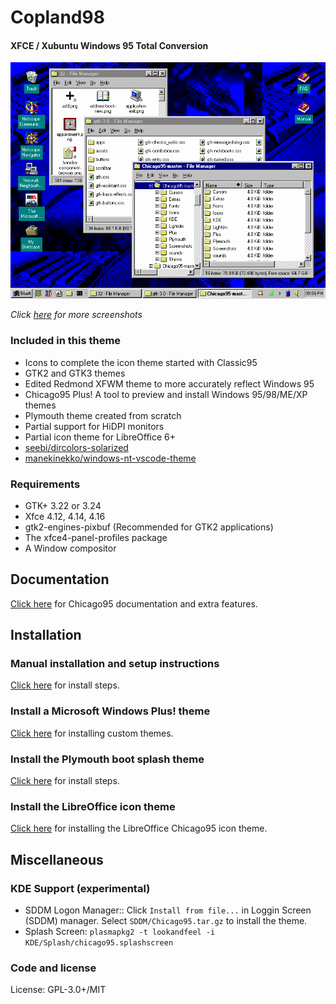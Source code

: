# Copland98
#### XFCE / Xubuntu Windows 95 Total Conversion

<p align="center">
<img src="Screenshots/Chicago95_Desktop.png" alt="Chicago95 Desktop"/>
</p>

*Click [here](Screenshots/SCREENSHOTS.md) for more screenshots*

### Included in this theme

- Icons to complete the icon theme started with Classic95
- GTK2 and GTK3 themes
- Edited Redmond XFWM theme to more accurately reflect Windows 95
- Chicago95 Plus! A tool to preview and install Windows 95/98/ME/XP themes
- Plymouth theme created from scratch
- Partial support for HiDPI monitors
- Partial icon theme for LibreOffice 6+
- [seebi/dircolors-solarized](https://github.com/seebi/dircolors-solarized)
- [manekinekko/windows-nt-vscode-theme](https://github.com/manekinekko/windows-nt-vscode-theme)

### Requirements

- GTK+ 3.22 or 3.24
- Xfce 4.12, 4.14, 4.16
- gtk2-engines-pixbuf (Recommended for GTK2 applications)
- The xfce4-panel-profiles package
- A Window compositor

## Documentation

[Click here](INSTALL.md) for Chicago95 documentation and extra features.

## Installation

### Manual installation and setup instructions

[Click here](INSTALL.md) for install steps.

### Install a Microsoft Windows Plus! theme

[Click here](Plus/README.MD) for installing custom themes.

### Install the Plymouth boot splash theme

[Click here](Plymouth/) for install steps.

### Install the LibreOffice icon theme

[Click here](Extras/libreoffice-chicago95-iconset/README.md) for installing the LibreOffice Chicago95 icon theme.

## Miscellaneous

### KDE Support (experimental)

- SDDM Logon Manager:: Click `Install from file...` in Loggin Screen (SDDM) manager. Select `SDDM/Chicago95.tar.gz` to install the theme.
- Splash Screen: `plasmapkg2 -t lookandfeel -i KDE/Splash/chicago95.splashscreen`

### Code and license

License: GPL-3.0+/MIT
